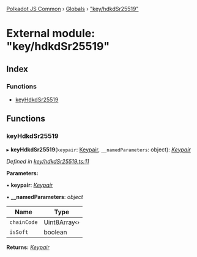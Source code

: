 [Polkadot JS Common](../README.md) › [Globals](../globals.md) › ["key/hdkdSr25519"](_key_hdkdsr25519_.md)

# External module: "key/hdkdSr25519"

## Index

### Functions

* [keyHdkdSr25519](_key_hdkdsr25519_.md#keyhdkdsr25519)

## Functions

###  keyHdkdSr25519

▸ **keyHdkdSr25519**(`keypair`: [Keypair](../interfaces/_types_.keypair.md), `__namedParameters`: object): *[Keypair](../interfaces/_types_.keypair.md)*

*Defined in [key/hdkdSr25519.ts:11](https://github.com/polkadot-js/common/blob/d08cf8b5/packages/util-crypto/src/key/hdkdSr25519.ts#L11)*

**Parameters:**

▪ **keypair**: *[Keypair](../interfaces/_types_.keypair.md)*

▪ **__namedParameters**: *object*

Name | Type |
------ | ------ |
`chainCode` | Uint8Array‹› |
`isSoft` | boolean |

**Returns:** *[Keypair](../interfaces/_types_.keypair.md)*
